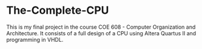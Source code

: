# The-Complete-CPU
This is my final project in the course COE 608 - Computer Organization and Architecture. It consists of a full design of a CPU using Altera Quartus II and programming in VHDL.
